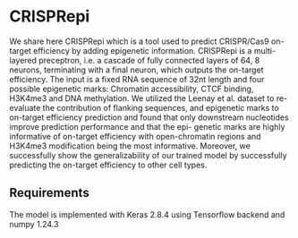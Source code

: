 # CRISPRepi
We share here CRISPRepi which is a tool used to predict CRISPR/Cas9 on-target efficiency by adding epigenetic information. CRISPRepi is a multi-layered preceptron, i.e. a cascade of fully connected layers of 64,
8 neurons, terminating with a final neuron, which outputs the on-target efficiency. The input is a fixed RNA sequence of 32nt length and four possible epigenetic marks: Chromatin accessibility, CTCF binding, H3K4me3 and DNA methylation. 
We utilized the Leenay et al. dataset to re-evaluate the contribution of flanking sequences, and epigenetic marks to on-target efficiency prediction and found that only downstream nucleotides improve prediction performance and that the epi-
genetic marks are highly informative of on-target efficiency with open-chromatin regions and H3K4me3 modification being the most informative. Moreover, we successfully show the generalizability of our trained model by 
successfully predicting the on-target efficiency to other cell types. 

## Requirements
The model is implemented with Keras 2.8.4 using Tensorflow backend and numpy 1.24.3

